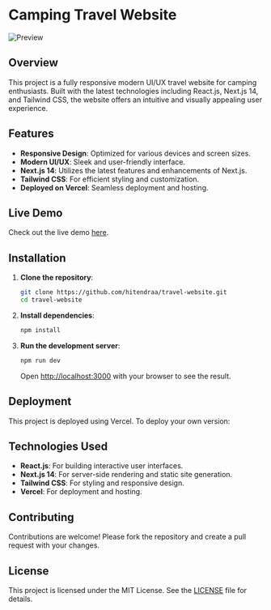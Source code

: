 # Camping Travel Website

![Preview](public/preview.png)  <!-- Replace with actual link to the preview image -->

## Overview

This project is a fully responsive modern UI/UX travel website for camping enthusiasts. Built with the latest technologies including React.js, Next.js 14, and Tailwind CSS, the website offers an intuitive and visually appealing user experience.

## Features

- **Responsive Design**: Optimized for various devices and screen sizes.
- **Modern UI/UX**: Sleek and user-friendly interface.
- **Next.js 14**: Utilizes the latest features and enhancements of Next.js.
- **Tailwind CSS**: For efficient styling and customization.
- **Deployed on Vercel**: Seamless deployment and hosting.

## Live Demo

Check out the live demo [here](https://travel-website-7db2mao8y-hitendras-projects-43f86e87.vercel.app/).

## Installation

1. **Clone the repository**:

    ```bash
    git clone https://github.com/hitendraa/travel-website.git
    cd travel-website
    ```

2. **Install dependencies**:

    ```bash
    npm install
    ```

3. **Run the development server**:

    ```bash
    npm run dev
    ```

    Open [http://localhost:3000](http://localhost:3000) with your browser to see the result.

## Deployment

This project is deployed using Vercel. To deploy your own version:

## Technologies Used

- **React.js**: For building interactive user interfaces.
- **Next.js 14**: For server-side rendering and static site generation.
- **Tailwind CSS**: For styling and responsive design.
- **Vercel**: For deployment and hosting.

## Contributing

Contributions are welcome! Please fork the repository and create a pull request with your changes.

## License

This project is licensed under the MIT License. See the [LICENSE](LICENSE) file for details.
